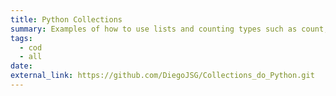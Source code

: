 ```yaml
---
title: Python Collections
summary: Examples of how to use lists and counting types such as count, len, split, also the use of tuples, use of the dictionary, functions and the use of the numpy library to use the array, all as a way to consolidate learning.
tags:
  - cod
  - all
date:
external_link: https://github.com/DiegoJSG/Collections_do_Python.git
---
```


